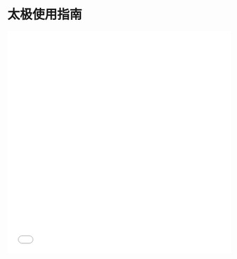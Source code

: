 # 太极使用指南

<iframe src="//player.bilibili.com/player.html?aid=295766911&bvid=BV1VF411p7JE&cid=488823190&page=1" scrolling="no" border="0" frameborder="no" framespacing="0" allowfullscreen="true" width="100%" height="500" high_quality="1" danmaku="1"> </iframe>